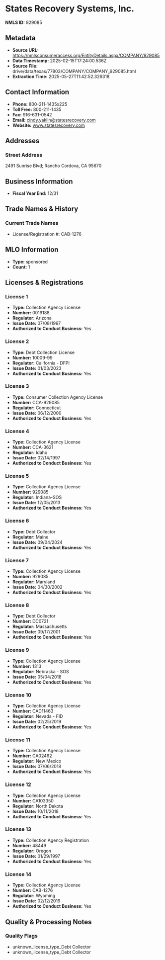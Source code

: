 # States Recovery Systems, Inc.

**NMLS ID:** 929085

## Metadata
- **Source URL:** https://nmlsconsumeraccess.org/EntityDetails.aspx/COMPANY/929085
- **Data Timestamp:** 2025-02-15T17:24:00.536Z
- **Source File:** drive/data/texas/77803/COMPANY/COMPANY_929085.html
- **Extraction Time:** 2025-05-27T11:42:52.326318

## Contact Information
- **Phone:** 800-211-1435x225
- **Toll Free:** 800-211-1435
- **Fax:** 916-631-0542
- **Email:** cindy.yaklin@statesrecovery.com
- **Website:** www.statesrecovery.com

## Addresses
### Street Address
2491 Sunrise Blvd; Rancho Cordova, CA 95670

## Business Information
- **Fiscal Year End:** 12/31

## Trade Names & History
### Current Trade Names
- License/Registration #: CAB-1276

## MLO Information
- **Type:** sponsored
- **Count:** 1

## Licenses & Registrations

### License 1
- **Type:** Collection Agency License
- **Number:** 0019188
- **Regulator:** Arizona
- **Issue Date:** 07/08/1997
- **Authorized to Conduct Business:** Yes

### License 2
- **Type:** Debt Collection License
- **Number:** 10009-99
- **Regulator:** California - DFPI
- **Issue Date:** 01/03/2023
- **Authorized to Conduct Business:** Yes

### License 3
- **Type:** Consumer Collection Agency License
- **Number:** CCA-929085
- **Regulator:** Connecticut
- **Issue Date:** 06/12/2000
- **Authorized to Conduct Business:** Yes

### License 4
- **Type:** Collection Agency License
- **Number:** CCA-3621
- **Regulator:** Idaho
- **Issue Date:** 02/14/1997
- **Authorized to Conduct Business:** Yes

### License 5
- **Type:** Collection Agency License
- **Number:** 929085
- **Regulator:** Indiana-SOS
- **Issue Date:** 12/05/2013
- **Authorized to Conduct Business:** Yes

### License 6
- **Type:** Debt Collector
- **Regulator:** Maine
- **Issue Date:** 09/04/2024
- **Authorized to Conduct Business:** Yes

### License 7
- **Type:** Collection Agency License
- **Number:** 929085
- **Regulator:** Maryland
- **Issue Date:** 04/30/2002
- **Authorized to Conduct Business:** Yes

### License 8
- **Type:** Debt Collector
- **Number:** DC0721
- **Regulator:** Massachusetts
- **Issue Date:** 09/17/2001
- **Authorized to Conduct Business:** Yes

### License 9
- **Type:** Collection Agency License
- **Number:** 1313
- **Regulator:** Nebraska - SOS
- **Issue Date:** 05/04/2018
- **Authorized to Conduct Business:** Yes

### License 10
- **Type:** Collection Agency License
- **Number:** CAD11463
- **Regulator:** Nevada - FID
- **Issue Date:** 02/25/2019
- **Authorized to Conduct Business:** Yes

### License 11
- **Type:** Collection Agency License
- **Number:** CA02462
- **Regulator:** New Mexico
- **Issue Date:** 07/06/2018
- **Authorized to Conduct Business:** Yes

### License 12
- **Type:** Collection Agency License
- **Number:** CA103350
- **Regulator:** North Dakota
- **Issue Date:** 10/11/2018
- **Authorized to Conduct Business:** Yes

### License 13
- **Type:** Collection Agency Registration
- **Number:** 48449
- **Regulator:** Oregon
- **Issue Date:** 01/29/1997
- **Authorized to Conduct Business:** Yes

### License 14
- **Type:** Collection Agency License
- **Number:** CAB-1276
- **Regulator:** Wyoming
- **Issue Date:** 02/12/2019
- **Authorized to Conduct Business:** Yes

## Quality & Processing Notes
### Quality Flags
- unknown_license_type_Debt Collector
- unknown_license_type_Debt Collector
